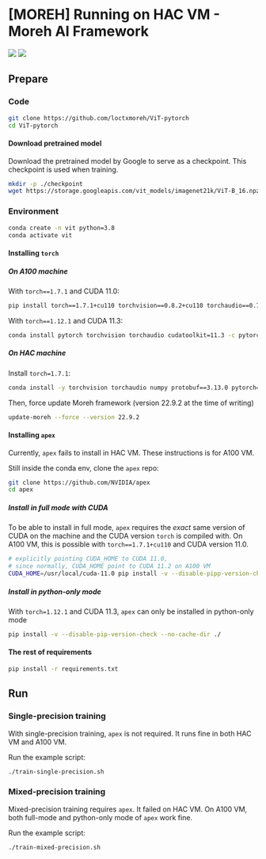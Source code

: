 # [MOREH] Running on HAC VM - Moreh AI Framework
![](https://badgen.net/badge/Moreh-HAC/fail/red) ![](https://badgen.net/badge/Nvidia-A100/passed/green)

## Prepare

### Code
```bash
git clone https://github.com/loctxmoreh/ViT-pytorch
cd ViT-pytorch
```

#### Download pretrained model
Download the pretrained model by Google to serve as a checkpoint. This checkpoint
is used when training.
```bash
mkdir -p ./checkpoint
wget https://storage.googleapis.com/vit_models/imagenet21k/ViT-B_16.npz -P ./checkpoint/
```

### Environment
```bash
conda create -n vit python=3.8
conda activate vit
```

#### Installing `torch`

##### On A100 machine
With `torch==1.7.1` and CUDA 11.0:
```bash
pip install torch==1.7.1+cu110 torchvision==0.8.2+cu110 torchaudio==0.7.2 -f https://download.pytorch.org/whl/torch_stable.html
```

With `torch==1.12.1` and CUDA 11.3:
```bash
conda install pytorch torchvision torchaudio cudatoolkit=11.3 -c pytorch
```

##### On HAC machine
Install `torch=1.7.1`:
```bash
conda install -y torchvision torchaudio numpy protobuf==3.13.0 pytorch==1.7.1 cpuonly -c pytorch
```
Then, force update Moreh framework (version 22.9.2 at the time of writing)
```bash
update-moreh --force --version 22.9.2
```

#### Installing `apex`
Currently, `apex` fails to install in HAC VM. These instructions is for A100 VM.

Still inside the conda env, clone the `apex` repo:
```bash
git clone https://github.com/NVIDIA/apex
cd apex
```

##### Install in full mode with CUDA
To be able to install in full mode, `apex` requires the *exact* same version
of CUDA on the machine and the CUDA version `torch` is compiled with. On A100 VM,
this is possible with `torch==1.7.1+cu110` and CUDA version 11.0.

```bash
# explicitly pointing CUDA_HOME to CUDA 11.0,
# since normally, CUDA_HOME point to CUDA 11.2 on A100 VM
CUDA_HOME=/usr/local/cuda-11.0 pip install -v --disable-pipp-version-check --no-cache-dir --global-option="--cpp_ext" --global-optionion="--cuda_ext" ./
```

##### Install in python-only mode
With `torch=1.12.1` and CUDA 11.3, `apex` can only be installed in python-only mode
```bash
pip install -v --disable-pip-version-check --no-cache-dir ./
```

#### The rest of requirements
```bash
pip install -r requirements.txt
```

## Run

### Single-precision training
With single-precision training, `apex` is not required. It runs fine in both
HAC VM and A100 VM.

Run the example script:
```bash
./train-single-precision.sh
```

### Mixed-precision training
Mixed-precision training requires `apex`. It failed on HAC VM. On A100 VM, both
full-mode and python-only mode of `apex` work fine.

Run the example script:
```bash
./train-mixed-precision.sh
```
